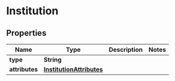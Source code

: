 # Institution

## Properties
Name | Type | Description | Notes
------------ | ------------- | ------------- | -------------
**type** | **String** |  | 
**attributes** | [**InstitutionAttributes**](InstitutionAttributes.md) |  | 
